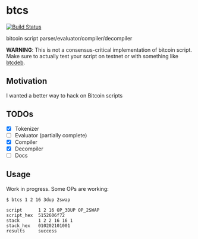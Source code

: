 
# btcs

[![Build Status](https://travis-ci.org/jb55/btcs.svg)](https://travis-ci.org/jb55/btcs)

  bitcoin script parser/evaluator/compiler/decompiler
  
  **WARNING**: This is not a consensus-critical implementation of
  bitcoin script. Make sure to actually test your script on testnet or
  with something like [btcdeb](https://github.com/kallewoof/btcdeb).

## Motivation

  I wanted a better way to hack on Bitcoin scripts

## TODOs

- [X] Tokenizer
- [ ] Evaluator (partially complete)
- [X] Compiler
- [X] Decompiler
- [ ] Docs

## Usage

  Work in progress. Some OPs are working:

```
$ btcs 1 2 16 3dup 2swap

script      1 2 16 OP_3DUP OP_2SWAP
script_hex  5152606f72
stack       1 2 2 16 16 1
stack_hex   010202101001
results     success
```
